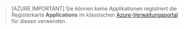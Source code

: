 > [AZURE.IMPORTANT]
Sie können keine Applikationen registriert die Registerkarte **Applications** im klassischen [Azure-Verwaltungsportal](https://manage.windowsazure.com/) für diesen verwenden.